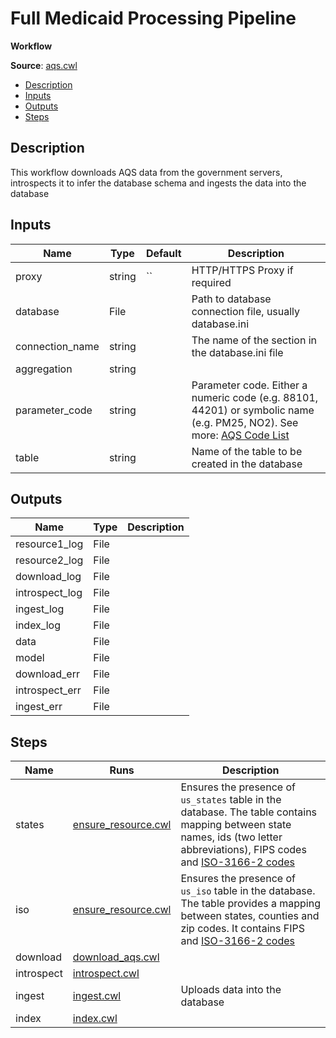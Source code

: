 # Full Medicaid Processing Pipeline
**Workflow**

**Source**: [aqs.cwl](../../src/cwl/aqs.cwl)

<!-- toc -->

- [Description](#description)
- [Inputs](#inputs)
- [Outputs](#outputs)
- [Steps](#steps)

<!-- tocstop -->

## Description
This workflow downloads AQS data from the government
servers, introspects it to infer the database schema
and ingests the data into the database


## Inputs

| Name | Type | Default | Description |
|------|------|---------|-------------|
|proxy|string|``|HTTP/HTTPS Proxy if required|
|database|File| |Path to database connection file, usually database.ini|
|connection_name|string| |The name of the section in the database.ini file|
|aggregation|string| | |
|parameter_code|string| |Parameter code. Either a numeric code (e.g. 88101, 44201) or symbolic name (e.g. PM25, NO2). See more: [AQS Code List](https://www.epa.gov/aqs/aqs-code-list) |
|table|string| |Name of the table to be created in the database|

## Outputs

| Name | Type | Description |
|------|------|-------------|
|resource1_log|File| |
|resource2_log|File| |
|download_log|File| |
|introspect_log|File| |
|ingest_log|File| |
|index_log|File| |
|data|File| |
|model|File| |
|download_err|File| |
|introspect_err|File| |
|ingest_err|File| |

## Steps

| Name | Runs | Description |
|------|------|-------------|
|states|[ensure_resource.cwl](ensure_resource.md)|Ensures the presence of `us_states` table in the database. The table contains mapping between state names, ids (two letter abbreviations), FIPS codes and [ISO-3166-2 codes](https://en.wikipedia.org/wiki/ISO_3166-2) |
|iso|[ensure_resource.cwl](ensure_resource.md)|Ensures the presence of `us_iso` table in the database. The table provides a mapping between states, counties and zip codes. It contains FIPS and [ISO-3166-2 codes](https://en.wikipedia.org/wiki/ISO_3166-2) |
|download|[download_aqs.cwl](download_aqs.md)| |
|introspect|[introspect.cwl](introspect.md)| |
|ingest|[ingest.cwl](ingest.md)|Uploads data into the database|
|index|[index.cwl](index.md)| |
